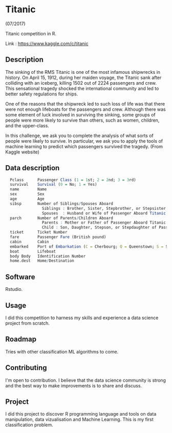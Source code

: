 # Titanic

(07/2017)

Titanic competition in R.

Link : https://www.kaggle.com/c/titanic

## Description
The sinking of the RMS Titanic is one of the most infamous shipwrecks in history.  On April 15, 1912, during her maiden voyage, the Titanic sank after colliding with an iceberg, killing 1502 out of 2224 passengers and crew. This sensational tragedy shocked the international community and led to better safety regulations for ships.

One of the reasons that the shipwreck led to such loss of life was that there were not enough lifeboats for the passengers and crew. Although there was some element of luck involved in surviving the sinking, some groups of people were more likely to survive than others, such as women, children, and the upper-class.

In this challenge, we ask you to complete the analysis of what sorts of people were likely to survive. In particular, we ask you to apply the tools of machine learning to predict which passengers survived the tragedy. (From Kaggle website)

## Data description 

```R
  Pclass      Passenger Class (1 = 1st; 2 = 2nd; 3 = 3rd)
  survival    Survival (0 = No; 1 = Yes)
  name        Name
  sex         Sex
  age         Age
  sibsp       Number of Siblings/Spouses Aboard 
                Siblings : Brother, Sister, Stepbrother, or Stepsister of Passenger Aboard Titanic
                Spouses  : Husband or Wife of Passenger Aboard Titanic (Mistresses and Fiances Ignored)
  parch       Number of Parents/Children Aboard
                Parents : Mother or Father of Passenger Aboard Titanic
                Child : Son, Daughter, Stepson, or Stepdaughter of Passenger Aboard Titanic  
  ticket      Ticket Number
  fare        Passenger Fare (British pound)
  cabin       Cabin
  embarked    Port of Embarkation (C = Cherbourg; Q = Queenstown; S = Southampton)
  boat        Lifeboat
  body Body   Identification Number
  home.dest   Home/Destination
```

## Software
Rstudio.

## Usage
I did this competition to harness my skills and experience a data science project from scratch.

## Roadmap
Tries with other classification ML algorithms to come.

## Contributing
I'm open to contribution. I believe that the data science community is strong and the best way to make improvements is to share and discuss.

## Project
I did this project to discover R programming language and tools on data manipulation, data vizualisation and Machine Learning. This is my first classification problem.
